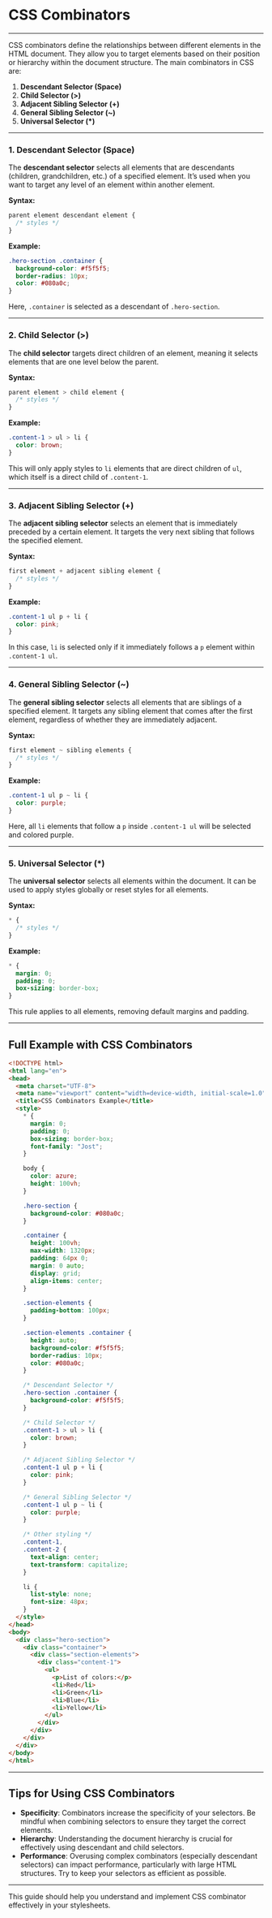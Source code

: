 # CSS Combinators

---

CSS combinators define the relationships between different elements in the HTML document. They allow you to target elements based on their position or hierarchy within the document structure. The main combinators in CSS are:

1. **Descendant Selector (Space)**
2. **Child Selector (>)**
3. **Adjacent Sibling Selector (+)**
4. **General Sibling Selector (~)**
5. **Universal Selector (*)**

---

### 1. **Descendant Selector (Space)**

The **descendant selector** selects all elements that are descendants (children, grandchildren, etc.) of a specified element. It’s used when you want to target any level of an element within another element.

**Syntax:**
```css
parent element descendant element {
  /* styles */
}
```

**Example:**
```css
.hero-section .container {
  background-color: #f5f5f5;
  border-radius: 10px;
  color: #080a0c;
}
```
Here, `.container` is selected as a descendant of `.hero-section`.

---

### 2. **Child Selector (>)**

The **child selector** targets direct children of an element, meaning it selects elements that are one level below the parent.

**Syntax:**
```css
parent element > child element {
  /* styles */
}
```

**Example:**
```css
.content-1 > ul > li {
  color: brown;
}
```
This will only apply styles to `li` elements that are direct children of `ul`, which itself is a direct child of `.content-1`.

---

### 3. **Adjacent Sibling Selector (+)**

The **adjacent sibling selector** selects an element that is immediately preceded by a certain element. It targets the very next sibling that follows the specified element.

**Syntax:**
```css
first element + adjacent sibling element {
  /* styles */
}
```

**Example:**
```css
.content-1 ul p + li {
  color: pink;
}
```
In this case, `li` is selected only if it immediately follows a `p` element within `.content-1 ul`.

---

### 4. **General Sibling Selector (~)**

The **general sibling selector** selects all elements that are siblings of a specified element. It targets any sibling element that comes after the first element, regardless of whether they are immediately adjacent.

**Syntax:**
```css
first element ~ sibling elements {
  /* styles */
}
```

**Example:**
```css
.content-1 ul p ~ li {
  color: purple;
}
```
Here, all `li` elements that follow a `p` inside `.content-1 ul` will be selected and colored purple.

---

### 5. **Universal Selector (*)**

The **universal selector** selects all elements within the document. It can be used to apply styles globally or reset styles for all elements.

**Syntax:**
```css
* {
  /* styles */
}
```

**Example:**
```css
* {
  margin: 0;
  padding: 0;
  box-sizing: border-box;
}
```
This rule applies to all elements, removing default margins and padding.

---

## Full Example with CSS Combinators

```html
<!DOCTYPE html>
<html lang="en">
<head>
  <meta charset="UTF-8">
  <meta name="viewport" content="width=device-width, initial-scale=1.0">
  <title>CSS Combinators Example</title>
  <style>
    * {
      margin: 0;
      padding: 0;
      box-sizing: border-box;
      font-family: "Jost";
    }

    body {
      color: azure;
      height: 100vh;
    }

    .hero-section {
      background-color: #080a0c;
    }

    .container {
      height: 100vh;
      max-width: 1320px;
      padding: 64px 0;
      margin: 0 auto;
      display: grid;
      align-items: center;
    }

    .section-elements {
      padding-bottom: 100px;
    }

    .section-elements .container {
      height: auto;
      background-color: #f5f5f5;
      border-radius: 10px;
      color: #080a0c;
    }

    /* Descendant Selector */
    .hero-section .container {
      background-color: #f5f5f5;
    }

    /* Child Selector */
    .content-1 > ul > li {
      color: brown;
    }

    /* Adjacent Sibling Selector */
    .content-1 ul p + li {
      color: pink;
    }

    /* General Sibling Selector */
    .content-1 ul p ~ li {
      color: purple;
    }

    /* Other styling */
    .content-1,
    .content-2 {
      text-align: center;
      text-transform: capitalize;
    }

    li {
      list-style: none;
      font-size: 48px;
    }
  </style>
</head>
<body>
  <div class="hero-section">
    <div class="container">
      <div class="section-elements">
        <div class="content-1">
          <ul>
            <p>List of colors:</p>
            <li>Red</li>
            <li>Green</li>
            <li>Blue</li>
            <li>Yellow</li>
          </ul>
        </div>
      </div>
    </div>
  </div>
</body>
</html>
```

---

## Tips for Using CSS Combinators

- **Specificity**: Combinators increase the specificity of your selectors. Be mindful when combining selectors to ensure they target the correct elements.
- **Hierarchy**: Understanding the document hierarchy is crucial for effectively using descendant and child selectors.
- **Performance**: Overusing complex combinators (especially descendant selectors) can impact performance, particularly with large HTML structures. Try to keep your selectors as efficient as possible.

---

This guide should help you understand and implement CSS combinator effectively in your stylesheets.